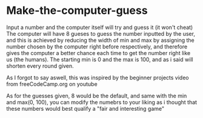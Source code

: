 # Make-the-computer-guess
Input a number and the computer itself will try and guess it (it won't cheat)
The computer will have 8 gueses to guess the number inputted by the user, and this is achieved by reducing the width of min and max by assigning the number chosen by the computer right before respectively, and therefore gives the computer a better chance each time to get the number right like us (the humans).
The starting min is 0 and the max is 100, and as i said will shorten every round given.

As I forgot to say aswell, this was inspired by the beginner projects video from freeCodeCamp.org on youtube

As for the guesses given, 8 would be the default, and same with the min and max(0, 100), you can modify the numebrs to your liking as i thought that these numbers would best qualify a "fair and interesting game"
